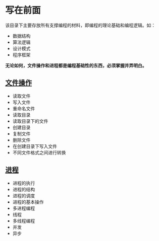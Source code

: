 # 写在前面

该目录下主要存放所有支撑编程的材料，即编程的理论基础和编程逻辑。如：

* 数据结构
* 算法逻辑
* 设计模式
* 程序框架

**无论如何，文件操作和进程都是编程基础性的东西，必须掌握并弄明白。**

## [文件操作](https://github.com/growdu/blog/tree/master/base/file.md)

* 读取文件
* 写入文件
* 重命名文件
* 读取目录
* 读取目录下的文件
* 创建目录
* 复制文件
* 删除文件
* 在创建目录下写入文件
* 不同文件格式之间进行转换

## [进程](https://github.com/growdu/blog/tree/master/base/process.md)

* 进程的执行
* 进程的结构
* 进程的调度
* 进程的基本操作
* 多进程编程
* 线程
* 多线程编程
* 并发
* 异步

